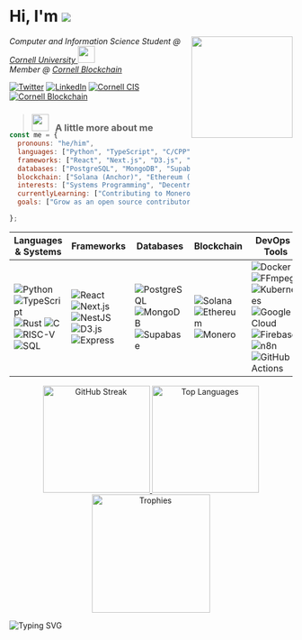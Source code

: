 <h1 align="left">
  Hi, I'm 
  <img src="https://img.shields.io/badge/Stephan!-A6192E?style=for-the-badge&logoColor=white&labelColor=e52e71&height=100" />
  <img src="https://user-images.githubusercontent.com/74038190/216120981-b9507c36-0e04-4469-8e27-c99271b45ba5.png" alt="Handshake" width="0" height="60"/>
</h1>

<img align='right' src="https://media2.giphy.com/media/YG9lBnjgkKsYk3NBHc/giphy.gif?cid=ecf05e471ia3icbz4ukwc5hjt6fo5yfk0la93aiaf7dphwna&ep=v1_gifs_search&rid=giphy.gif&ct=g" width="180">
<p><em>Computer and Information Science Student @ <a href="https://cis.cornell.edu">Cornell University </a> <img src="https://media.giphy.com/media/fYSnHlufseco8Fh93Z/giphy.gif" width="30"></br>Member @ <a href="https://www.cornellblockchain.org">Cornell Blockchain </a> 
</em></p>  

<p>
  <a href="https://twitter.com/mhsavage55"><img alt="Twitter" src="https://img.shields.io/twitter/follow/mhsavage55?style=social"></a>
  <a href="https://linkedin.com/in/stephan-volynets"><img alt="LinkedIn" src="https://img.shields.io/badge/LinkedIn-stephan--volynets-blue?logo=linkedin"></a>
  <a href="https://cis.cornell.edu"><img alt="Cornell CIS" src="https://img.shields.io/badge/Cornell-CIS-brown"></a>
  <a href="https://www.cornellblockchain.org"><img alt="Cornell Blockchain" src="https://img.shields.io/badge/Cornell-Blockchain-red"></a>
</p>

> ### <img src="https://media.tenor.com/lNtmoshuUI8AAAAi/bahroo-hacker.gif" width="30"> &nbsp; **A little more about me**


<!-- Reduce spacing before code block -->
<div style="margin-top:-20px">
  
``` javascript
const me = {
  pronouns: "he/him",
  languages: ["Python", "TypeScript", "C/CPP", "RISC-V", "SQL"],
  frameworks: ["React", "Next.js", "D3.js", "Express", "Nest.js"],
  databases: ["PostgreSQL", "MongoDB", "Supabase"],
  blockchain: ["Solana (Anchor)", "Ethereum (Web3.js)", "Stellar"],
  interests: ["Systems Programming", "Decentralized Finance", "Data Visualization"],
  currentlyLearning: ["Contributing to Monero & CakeWallet open source""],
  goals: ["Grow as an open source contributor"]

};
```

| Languages & Systems | Frameworks | Databases | Blockchain | DevOps / Tools |
|---------------------|------------|-----------|------------|----------------|
| ![Python](https://img.shields.io/badge/Python-3776AB?logo=python&logoColor=white) ![TypeScript](https://img.shields.io/badge/TypeScript-3178C6?logo=typescript&logoColor=white) ![Rust](https://img.shields.io/badge/Rust-000000?logo=rust&logoColor=white) ![C](https://img.shields.io/badge/C-A8B9CC?logo=c&logoColor=black) ![RISC-V](https://img.shields.io/badge/RISC--V-283272?logo=risc-v&logoColor=white) ![SQL](https://img.shields.io/badge/SQL-336791?logo=postgresql&logoColor=white) | ![React](https://img.shields.io/badge/React-20232A?logo=react&logoColor=61DAFB) ![Next.js](https://img.shields.io/badge/Next.js-000000?logo=nextdotjs&logoColor=white) ![NestJS](https://img.shields.io/badge/NestJS-E0234E?logo=nestjs&logoColor=white) ![D3.js](https://img.shields.io/badge/D3.js-F9A03C?logo=d3dotjs&logoColor=white) ![Express](https://img.shields.io/badge/Express.js-000000?logo=express&logoColor=white) | ![PostgreSQL](https://img.shields.io/badge/PostgreSQL-316192?logo=postgresql&logoColor=white) ![MongoDB](https://img.shields.io/badge/MongoDB-4EA94B?logo=mongodb&logoColor=white) ![Supabase](https://img.shields.io/badge/Supabase-3ECF8E?logo=supabase&logoColor=white) | ![Solana](https://img.shields.io/badge/Solana-9945FF?logo=solana&logoColor=white) ![Ethereum](https://img.shields.io/badge/Ethereum-3C3C3D?logo=ethereum&logoColor=white) ![Monero](https://img.shields.io/badge/Monero-FF6600?logo=monero&logoColor=white) | ![Docker](https://img.shields.io/badge/Docker-2496ED?logo=docker&logoColor=white) ![FFmpeg](https://img.shields.io/badge/FFmpeg-007808?logo=ffmpeg&logoColor=white) ![Kubernetes](https://img.shields.io/badge/Kubernetes-326CE5?logo=kubernetes&logoColor=white) ![Google Cloud](https://img.shields.io/badge/Google%20Cloud-4285F4?logo=googlecloud&logoColor=white) ![Firebase](https://img.shields.io/badge/Firebase-FFCA28?logo=firebase&logoColor=black) ![n8n](https://img.shields.io/badge/n8n-EA4C89?logo=n8n&logoColor=white) ![GitHub Actions](https://img.shields.io/badge/GitHub%20Actions-2088FF?logo=githubactions&logoColor=white) |


  <!-- Streak (consistency) -->
  <p align="center">
  <a href="https://github.com/StephanVolynets">
    <img height="190"
         src="https://streak-stats.demolab.com?user=StephanVolynets&theme=catppuccin_mocha"
         alt="GitHub Streak"/>
  </a>

  <!-- Top languages (compact) -->
  <a href="https://github.com/StephanVolynets">
    <img height="190"
         src="https://github-readme-stats.vercel.app/api/top-langs/?username=StephanVolynets&layout=compact&theme=catppuccin_mocha&langs_count=8"
         alt="Top Languages"/>
  </a>
  <!-- Optional trophy wall (fun flex) -->
  <a href="https://github.com/StephanVolynets">
    <img height="210"
         src="https://github-profile-trophy.vercel.app/?username=StephanVolynets&theme=flat&no-bg=true&no-frame=true&row=2&column=3"
         alt="Trophies"/>
  </a>
</p>

<p align="left">
  <img src="https://readme-typing-svg.demolab.com?font=Fira+Code&duration=3000&pause=800&size=25&color=F75C7E&width=355&lines=Let's+connect!+%F0%9F%91%8D" alt="Typing SVG" />
</p>
